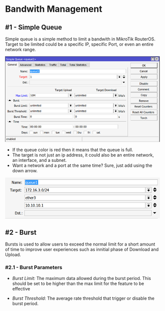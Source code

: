 # Bandwith Management

## #1 - Simple Queue
Simple queue is a simple method to limit a bandwith in MikroTik RouterOS. Target to be limited could be a specific IP, specific Port, or even an entire network range.

![Simple Q](images/simpleq.png)

- If the queue color is red then it means that the queue is full.
- The target is not just an ip address, it could also be an entire network, an interface, and a subnet.
- Want a network and a port at the same time? Sure, just add using the down arrow.

![Simple Q](images/simpleq2.png)

## #2 - Burst
Bursts is used to allow users to exceed the normal limit for a short amount of time to improve user experiences such as innitial phase of Download and Upload.

### #2.1 - Burst Parameters
- *Burst Limit:* The maximum data allowed during the burst period. This should be set to be higher than the max limit for the feature to be effective

- *Burst Threshold:*  The average rate threshold that trigger or disable the burst period.  
